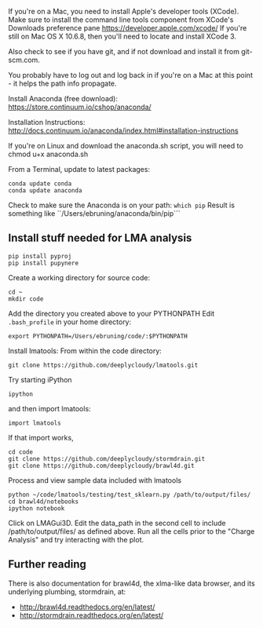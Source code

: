 If you're on a Mac, you need to install Apple's developer tools (XCode). Make sure to install the command line tools component from XCode's Downloads preference pane
https://developer.apple.com/xcode/
If you're still on Mac OS X 10.6.8, then you'll need to locate and install XCode 3.

Also check to see if you have git, and if not download and install it from git-scm.com.

You probably have to log out and log back in if you're on a Mac at this point - it helps the path info propagate.

Install Anaconda (free download):
https://store.continuum.io/cshop/anaconda/

Installation Instructions:
http://docs.continuum.io/anaconda/index.html#installation-instructions

If you're on Linux and download the anaconda.sh script, you will need to chmod u+x anaconda.sh

From a Terminal, update to latest packages:
```
conda update conda
conda update anaconda
```

Check to make sure the Anaconda is on your path:
```which pip```
Result is something like
``/Users/ebruning/anaconda/bin/pip```


Install stuff needed for LMA analysis
-------------------------------------
```
pip install pyproj
pip install pupynere
```

Create a working directory for source code:
```
cd ~
mkdir code
```

Add the directory you created above to your PYTHONPATH
Edit `.bash_profile` in your home directory:

```export PYTHONPATH=/Users/ebruning/code/:$PYTHONPATH```

Install lmatools:
From within the code directory:

```git clone https://github.com/deeplycloudy/lmatools.git```

Try starting iPython

`ipython`

and then import lmatools:

`import lmatools`

If that import works,
```
cd code
git clone https://github.com/deeplycloudy/stormdrain.git
git clone https://github.com/deeplycloudy/brawl4d.git
```

Process and view sample data included with lmatools
```
python ~/code/lmatools/testing/test_sklearn.py /path/to/output/files/
cd brawl4d/notebooks
ipython notebook
```
Click on LMAGui3D. Edit the data_path in the second cell to include /path/to/output/files/ as defined above. Run all the cells prior to the "Charge Analysis" and try interacting with the plot.

Further reading
---------------
There is also documentation for brawl4d, the xlma-like data browser, and its underlying plumbing, stormdrain, at:
- http://brawl4d.readthedocs.org/en/latest/
- http://stormdrain.readthedocs.org/en/latest/

